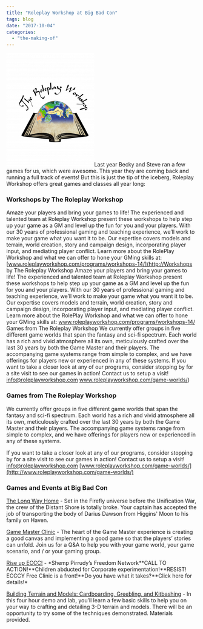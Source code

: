 ```yaml
---
title: "Roleplay Workshop at Big Bad Con"
tags: blog
date: "2017-10-04"
categories: 
  - "the-making-of"
---
```


[![Logo-2016-09-06](/images/Logo-2016-09-06-232x300.png)](https://www.bigbadcon.com/wp-content/uploads/formidable/Logo-2016-09-06.png)Last year Becky and Steve ran a few games for us, which were awesome. This year they are coming back and running a full track of events! But this is just the tip of the iceberg, Roleplay Workshop offers great games and classes all year long:

### Workshops by The Roleplay Workshop

Amaze your players and bring your games to life! The experienced and talented team at Roleplay Workshop present these workshops to help step up your game as a GM and level up the fun for you and your players. With our 30 years of professional gaming and teaching experience, we’ll work to make your game what you want it to be. Our expertise covers models and terrain, world creation, story and campaign design, incorporating player input, and mediating player conflict. Learn more about the RolePlay Workshop and what we can offer to hone your GMing skills at: [www.roleplayworkshop.com/programs/workshops-14/](http://Workshops by The Roleplay Workshop Amaze your players and bring your games to life! The experienced and talented team at Roleplay Workshop present these workshops to help step up your game as a GM and level up the fun for you and your players. With our 30 years of professional gaming and teaching experience, we’ll work to make your game what you want it to be. Our expertise covers models and terrain, world creation, story and campaign design, incorporating player input, and mediating player conflict. Learn more about the RolePlay Workshop and what we can offer to hone your GMing skills at: www.roleplayworkshop.com/programs/workshops-14/  Games from The Roleplay Workshop We currently offer groups in five different game worlds that span the fantasy and sci-fi spectrum. Each world has a rich and vivid atmosphere all its own, meticulously crafted over the last 30 years by both the Game Master and their players. The accompanying game systems range from simple to complex, and we have offerings for players new or experienced in any of these systems.  If you want to take a closer look at any of our programs, consider stopping by for a site visit to see our games in action!  Contact us to setup a visit!  info@roleplayworkshop.com www.roleplayworkshop.com/game-worlds/)

### Games from The Roleplay Workshop

We currently offer groups in five different game worlds that span the fantasy and sci-fi spectrum. Each world has a rich and vivid atmosphere all its own, meticulously crafted over the last 30 years by both the Game Master and their players. The accompanying game systems range from simple to complex, and we have offerings for players new or experienced in any of these systems.

If you want to take a closer look at any of our programs, consider stopping by for a site visit to see our games in action! Contact us to setup a visit! [info@roleplayworkshop.com](mailto:info@roleplayworkshop.com) [www.roleplayworkshop.com/game-worlds/](http://www.roleplayworkshop.com/game-worlds/)

### Games and Events at Big Bad Con

[The Long Way Home](https://www.bigbadcon.com/events/the-long-way-home/) - Set in the Firefly universe before the Unification War, the crew of the Distant Shore is totally broke. Your captain has accepted the job of transporting the body of Darius Dawson from Higgins' Moon to his family on Haven.

[Game Master Clinic](https://www.bigbadcon.com/events/game-master-clinic/) - The heart of the Game Master experience is creating a good canvas and implementing a good game so that the players’ stories can unfold. Join us for a Q&A to help you with your game world, your game scenario, and / or your gaming group.

[Rise up ECCC!](https://www.bigbadcon.com/events/rise-up-eccc/) - \*Shemp Pirrudy’s Freedom Network\*\*CALL TO ACTION!\*\*Children abducted for Corporate experimentation!\*\*RESIST! ECCCY Free Clinic is a front!\*\*Do you have what it takes?\*\*Click here for details!\*

[Building Terrain and Models: Cardboarding, Greebling, and Kitbashing](https://www.bigbadcon.com/events/building-terrain-and-models-cardboarding-greebling-and-kitbashing/) - In this four hour demo and lab, you’ll learn a few basic skills to help you on your way to crafting and detailing 3-D terrain and models. There will be an opportunity to try some of the techniques demonstrated. Materials provided.
